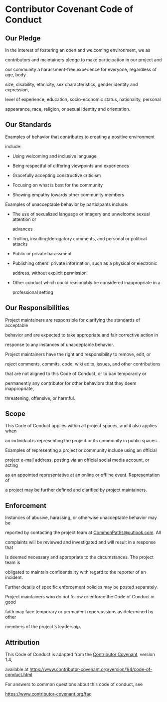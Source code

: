 # Contributor Covenant Code of Conduct 

  

## Our Pledge 

  

In the interest of fostering an open and welcoming environment, we as 

contributors and maintainers pledge to make participation in our project and 

our community a harassment-free experience for everyone, regardless of age, body 

size, disability, ethnicity, sex characteristics, gender identity and expression, 

level of experience, education, socio-economic status, nationality, personal 

appearance, race, religion, or sexual identity and orientation. 

  

## Our Standards 

  

Examples of behavior that contributes to creating a positive environment 

include: 

  

* Using welcoming and inclusive language 

* Being respectful of differing viewpoints and experiences 

* Gracefully accepting constructive criticism 

* Focusing on what is best for the community 

* Showing empathy towards other community members 

  

Examples of unacceptable behavior by participants include: 

  

* The use of sexualized language or imagery and unwelcome sexual attention or 

  advances 

* Trolling, insulting/derogatory comments, and personal or political attacks 

* Public or private harassment 

* Publishing others' private information, such as a physical or electronic 

  address, without explicit permission 

* Other conduct which could reasonably be considered inappropriate in a 

  professional setting 

  

## Our Responsibilities 

  

Project maintainers are responsible for clarifying the standards of acceptable 

behavior and are expected to take appropriate and fair corrective action in 

response to any instances of unacceptable behavior. 

  

Project maintainers have the right and responsibility to remove, edit, or 

reject comments, commits, code, wiki edits, issues, and other contributions 

that are not aligned to this Code of Conduct, or to ban temporarily or 

permanently any contributor for other behaviors that they deem inappropriate, 

threatening, offensive, or harmful. 

  

## Scope 

  

This Code of Conduct applies within all project spaces, and it also applies when 

an individual is representing the project or its community in public spaces. 

Examples of representing a project or community include using an official 

project e-mail address, posting via an official social media account, or acting 

as an appointed representative at an online or offline event. Representation of 

a project may be further defined and clarified by project maintainers. 

  

## Enforcement 

  

Instances of abusive, harassing, or otherwise unacceptable behavior may be 

reported by contacting the project team at CommonPaths@outlook.com. All 

complaints will be reviewed and investigated and will result in a response that 

is deemed necessary and appropriate to the circumstances. The project team is 

obligated to maintain confidentiality with regard to the reporter of an incident. 

Further details of specific enforcement policies may be posted separately. 

  

Project maintainers who do not follow or enforce the Code of Conduct in good 

faith may face temporary or permanent repercussions as determined by other 

members of the project's leadership. 

  

## Attribution 

  

This Code of Conduct is adapted from the [Contributor Covenant][homepage], version 1.4, 

available at https://www.contributor-covenant.org/version/1/4/code-of-conduct.html 

  

[homepage]: https://www.contributor-covenant.org 

  

For answers to common questions about this code of conduct, see 

https://www.contributor-covenant.org/faq 
